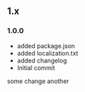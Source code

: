 ## 1.x

### 1.0.0

* added package.json
* added localization.txt
* added changelog
* Initial commit

some change
another
